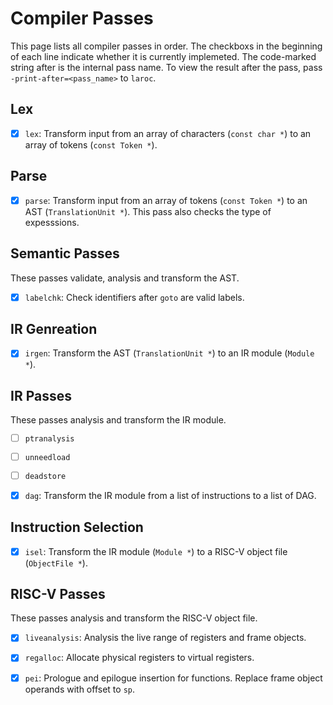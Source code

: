 Compiler Passes
===============

This page lists all compiler passes in order. The checkboxs in the beginning of
each line indicate whether it is currently implemeted. The code-marked string
after is the internal pass name. To view the result after the pass, pass
`-print-after=<pass_name>` to `laroc`.

Lex
---

- [x] `lex`: Transform input from an array of characters (`const char *`) to an
array of tokens (`const Token *`).

Parse
-----

- [x] `parse`: Transform input from an array of tokens (`const Token *`) to an AST
(`TranslationUnit *`). This pass also checks the type of expesssions.

Semantic Passes
---------------

These passes validate, analysis and transform the AST.

- [x] `labelchk`: Check identifiers after `goto` are valid labels.

IR Genreation
-------------

- [x] `irgen`: Transform the AST (`TranslationUnit *`) to an IR module (`Module *`).

IR Passes
---------

These passes analysis and transform the IR module.

- [ ] `ptranalysis`

- [ ] `unneedload`

- [ ] `deadstore`

- [x] `dag`: Transform the IR module from a list of instructions to a list of
  DAG.

Instruction Selection
---------------------

- [x] `isel`: Transform the IR module (`Module *`) to a RISC-V object file
(`ObjectFile *`).

RISC-V Passes
-------------

These passes analysis and transform the RISC-V object file.

- [x] `liveanalysis`: Analysis the live range of registers and frame objects.

- [x] `regalloc`: Allocate physical registers to virtual registers.

- [x] `pei`: Prologue and epilogue insertion for functions. Replace frame object
  operands with offset to `sp`.
